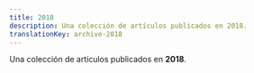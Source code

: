 ```yaml
---
title: 2018
description: Una colección de artículos publicados en 2018.
translationKey: archive-2018
---
```

Una colección de artículos publicados en **2018**.
